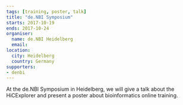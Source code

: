 ```yaml
---
tags: [training, poster, talk]
title: "de.NBI Symposium"
starts: 2017-10-19
ends: 2017-10-24
organiser:
  name: de.NBI Heidelberg
  email:
location:
  city: Heidelberg
  country: Germany
supporters:
- denbi
---
```


At the de.NBI Symposium in Heidelberg, we will give a talk about the HiCExplorer and present a poster about bioinformatics online training.
